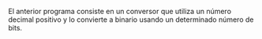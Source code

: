 El anterior programa consiste en un conversor que utiliza un número decimal positivo y lo convierte a binario usando un determinado número de bits.
